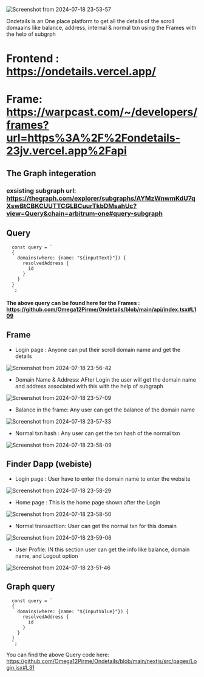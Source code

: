 
![Screenshot from 2024-07-18 23-53-57](https://github.com/user-attachments/assets/70abf732-c796-406b-b442-6186bd0622aa)




Ondetails is an One place platform to get all the details of the scroll  domaains like balance, address, internal & normal txn using the Frames with the help of subgrph


# Frontend : https://ondetails.vercel.app/

# Frame:  https://warpcast.com/~/developers/frames?url=https%3A%2F%2Fondetails-23jv.vercel.app%2Fapi


## The  Graph integeration 

### exsisting subgraph url:  https://thegraph.com/explorer/subgraphs/AYMzWnwmKdU7qXswBtCBKCUUTTCGLBCuurTkbDMsahUc?view=Query&chain=arbitrum-one#query-subgraph

## Query 

```
  const query = `
  {
    domains(where: {name: "${inputText}"}) {
      resolvedAddress {
        id
      }
    }
  }
  `;

```

#### The above query can be found here for the Frames : https://github.com/Omega12Pirme/Ondetails/blob/main/api/index.tsx#L109


## Frame

- Login page : Anyone can put their scroll  domain  name and get the details


![Screenshot from 2024-07-18 23-56-42](https://github.com/user-attachments/assets/5178f624-1c4c-4864-bf82-79aebb031d81)


- Domain Name & Address: AFter Login the user will get the domain name and address associated with this with the help of subgraph

![Screenshot from 2024-07-18 23-57-09](https://github.com/user-attachments/assets/2e07a975-adce-4068-a554-e65c98fd43ed)



- Balance in the frame: Any user can get the balance of the domain name

  
![Screenshot from 2024-07-18 23-57-33](https://github.com/user-attachments/assets/8f0285ab-cc3d-4f21-af76-a67b978973ac)



- Normal txn hash : Any user can get the txn hash of the normal txn



![Screenshot from 2024-07-18 23-58-09](https://github.com/user-attachments/assets/9394b5c4-adae-42a6-a4a5-2566f3cb9b9d)



## Finder Dapp (webiste)

- Login page : User have to enter the domain name to enter the website

![Screenshot from 2024-07-18 23-58-29](https://github.com/user-attachments/assets/68859485-6d6a-431e-a351-b78e946b9098)


- Home page : This is the home page  shown after the Login

![Screenshot from 2024-07-18 23-58-50](https://github.com/user-attachments/assets/e6e359bd-8b82-474a-b02c-5fe00642eb79)


- Normal transacttion: User can get the normal txn for this domain

![Screenshot from 2024-07-18 23-59-06](https://github.com/user-attachments/assets/22e3bbb2-da08-4dd3-be1e-a5453fa9059c)

- User Profile: IN this section user can get the info like balance, domain name, and Logout option

![Screenshot from 2024-07-18 23-51-46](https://github.com/user-attachments/assets/a1fdd878-200a-450a-b6bf-ad3cbf97f002)


## Graph query 

```
  const query = `
  {
    domains(where: {name: "${inputValue}"}) {
      resolvedAddress {
        id
      }
    }
  }
  `;
```

You can find the above Query code here: https://github.com/Omega12Pirme/Ondetails/blob/main/nextjs/src/pages/Login.jsx#L31
